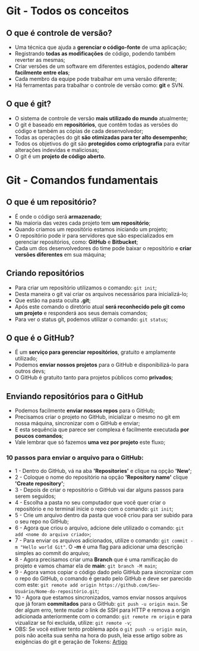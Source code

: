# Git - Todos os conceitos
## O que é controle de versão?
* Uma técnica que ajuda a **gerenciar o código-fonte** de uma aplicação;
* Registrando **todas as modificações** de código, podendo também reverter as mesmas;
* Criar versões de um software em diferentes estágios, podendo **alterar facilmente entre elas**;
* Cada membro da equipe pode trabalhar em uma versão diferente;
* Há ferramentas para trabalhar o controle de versão como: **git** e SVN.

## O que é git?
* O sistema de controle de versão **mais utilizado do mundo** atualmente;
* O git é baseado em **repositórios**, que contêm todas as versões do código e também as cópias de cada desenvolvedor;
* Todas as operações do git **são otimizadas para ter alto desempenho**;
* Todos os objetivos do git são **protegidos como criptografia** para evitar alterações indevidas e maliciosas;
* O git é um **projeto de código aberto**.

# Git - Comandos fundamentais
## O que é um repositório?
* É onde o código será **armazenado**;
* Na maioria das vezes cada projeto tem **um repositório**;
* Quando criamos um repositório estamos iniciando um projeto;
* O repositório pode ir para servidores que são especializados em gerenciar repositórios, como: **GitHub** e **Bitbucket**;
* Cada um dos desenvolvedores do time pode baixar o repositório e **criar versões diferentes** em sua máquina;

## Criando repositórios
* Para criar um repositório utilizamos o comando: `git init`;
* Desta maneira o git vai criar os arquivos necessários para inicializá-lo;
* Que estão na pasta oculta **.git**;
* Após este comando o diretório atual **será reconhecido pelo git como um projeto** e responderá aos seus demais comandos;
* Para ver o status git, podemos utilizar o comando: `git status`;

## O que é o GitHub?
* É um **serviço para gerenciar repositórios**, gratuito e amplamente utilizado;
* Podemos **enviar nossos projetos** para o GitHub e disponibilizá-lo para outros devs;
* O GitHub é gratuito tanto para projetos públicos como **privados**;

## Enviando repositórios para o GitHub
* Podemos facilmente **enviar nossos repos** para o GitHub;
* Precisamos criar o projeto no GitHub, inicializar o mesmo no git em nossa máquina, sincronizar com o GitHub e enviar;
* E esta sequência que parece ser complexa é facilmente executada **por poucos comandos**;
* Vale lembrar que só fazemos **uma vez por projeto** este fluxo;
### 10 passos para enviar o arquivo para o GitHub: 
* 1 - Dentro do GitHub, vá na aba **'Repositories'** e clique na opção **'New'**;
* 2 - Coloque o nome do repositório na opção **'Repository name'** clique **'Create repository'**;
* 3 - Depois de criar o repositório o GitHub vai dar alguns passos para serem seguidos;
* 4 - Escolha a pasta no seu computador que você quer criar o repositório e no terminal inicie o repo com o comando: `git init`;
* 5 - Crie um arquivo dentro da pasta que você criou para ser subido para o seu repo no GitHub;
* 6 - Agora que criou o arquivo, adcione dele utilizado o comando: `git add <nome do arquivo criado>`;
* 7 - Para enviar os arquivos adicionados, utilize o comando: `git commit -m "Hello world Git"`. O **-m** é uma flag para adicionar uma descrição simples ao commit do arquivo;
* 8 - Agora precisamos criar uma **Branch** que é uma ramificação do projeto e vamos chamar ela de **main**: `git branch -M main`;
* 9 - Agora vamos copiar o código dado pelo GitHub para sincronizar com o repo do GitHub, o comando é gerado pelo GitHub e deve ser parecido com este: `git remote add origin https://github.com/Seu-Usuário/Nome-do-repositório.git`;
* 10 - Agora que estamos sincronizados, vamos enviar nossos arquivos que já foram **commitados** para o GitHub: `git push -u origin main`. Se der algum erro, tente mudar o link de SSH para HTTP e remova a origin adicionada anteriormente com o comando: `git remote rm origin` e para vizualizar se foi excluida, utilize: `git remote -v`;
* OBS: Se você estiver tento problema após o `git push -u origin main`, pois não aceita sua senha na hora do push, leia esse artigo sobre as exigências do git e geração de Tokens: [Artigo](https://www.alura.com.br/artigos/nova-exigencia-do-git-de-autenticacao-por-token-o-que-e-o-que-devo-fazer)